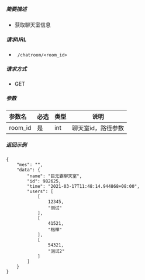 ##### 简要描述

- 获取聊天室信息

##### 请求URL

- ` /chatroom/<room_id>`

##### 请求方式

- GET

##### 参数



| 参数名  | 必选 | 类型 | 说明               |
| :------ | :--- | :--- | ------------------ |
| room_id | 是   | int  | 聊天室id，路径参数 |



##### 返回示例 

```
{
    "mes": "",
    "data": {
        "name": "巨无霸聊天室",
        "id": 982625,
        "time": "2021-03-17T11:48:14.944868+08:00",
        "users": [
            [
                12345,
                "测试"
            ],
            [
                41521,
                "楷禅"
            ],
            [
                54321,
                "测试2"
            ]
        ]
    }
}
```

